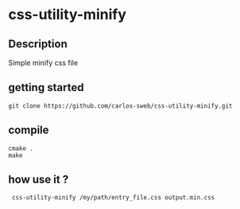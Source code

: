 # css-utility-minify

## Description

Simple minify css file

## getting started

```console
git clone https://github.com/carlos-sweb/css-utility-minify.git
```

## compile

```console
cmake .
make
```

## how use it ?

```console
 css-utility-minify /my/path/entry_file.css output.min.css
```